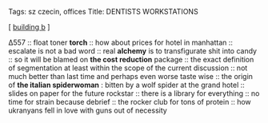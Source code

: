 Tags: sz czecin, offices 
Title: DENTISTS WORKSTATIONS
  
[ [building b](https://maps.app.goo.gl/XUv6GAMLGDQ5Fqf66) ]

Δ557 :: 
float toner **torch** :: 
how about prices for hotel in manhattan :: 
escalate is not a bad word :: 
real **alchemy** is to transfigurate shit into candy :: 
so it will be blamed on **the cost reduction** package :: 
the exact definition of segmentation at least within the scope of the current discussion :: 
not much better than last time and perhaps even worse taste wise :: 
the origin of **the italian spiderwoman** : bitten by a wolf spider at the grand hotel :: 
slides on paper for the future rockstar :: 
there is a library for everything :: 
no time for strain because debrief :: 
the rocker club for tons of protein :: 
how ukranyans fell in love with guns out of necessity  